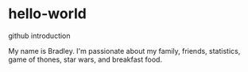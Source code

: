 # hello-world
github introduction

My name is Bradley. I'm passionate about my family, friends, statistics, game of thones, star wars, and breakfast food.
